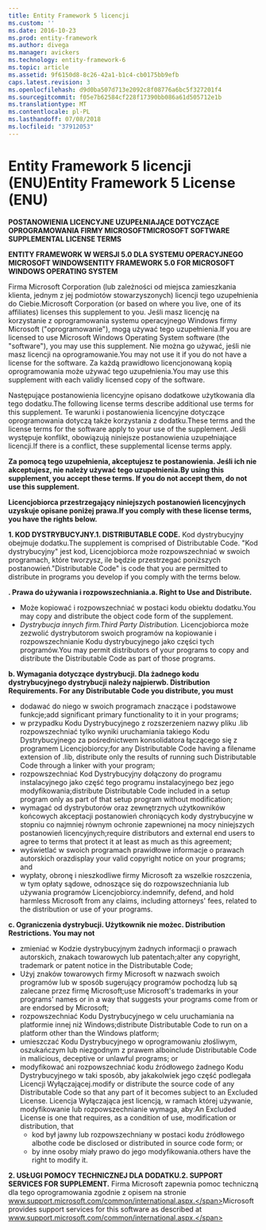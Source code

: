 ```yaml
---
title: Entity Framework 5 licencji
ms.custom: ''
ms.date: 2016-10-23
ms.prod: entity-framework
ms.author: divega
ms.manager: avickers
ms.technology: entity-framework-6
ms.topic: article
ms.assetid: 9f6150d8-8c26-42a1-b1c4-cb0175bb9efb
caps.latest.revision: 3
ms.openlocfilehash: d9d0ba507d713e2092c8f08776a6bc5f327201f4
ms.sourcegitcommit: f05e7b62584cf228f17390bb086a61d505712e1b
ms.translationtype: MT
ms.contentlocale: pl-PL
ms.lasthandoff: 07/08/2018
ms.locfileid: "37912053"
---
```

# <a name="entity-framework-5-license-enu"></a><span data-ttu-id="65375-102">Entity Framework 5 licencji (ENU)</span><span class="sxs-lookup"><span data-stu-id="65375-102">Entity Framework 5 License (ENU)</span></span>
<span data-ttu-id="65375-103">**POSTANOWIENIA LICENCYJNE UZUPEŁNIAJĄCE DOTYCZĄCE OPROGRAMOWANIA FIRMY MICROSOFT**</span><span class="sxs-lookup"><span data-stu-id="65375-103">**MICROSOFT SOFTWARE SUPPLEMENTAL LICENSE TERMS**</span></span>

<span data-ttu-id="65375-104">**ENTITY FRAMEWORK W WERSJI 5.0 DLA SYSTEMU OPERACYJNEGO MICROSOFT WINDOWS**</span><span class="sxs-lookup"><span data-stu-id="65375-104">**ENTITY FRAMEWORK 5.0 FOR MICROSOFT WINDOWS OPERATING SYSTEM**</span></span>

<span data-ttu-id="65375-105">Firma Microsoft Corporation (lub zależności od miejsca zamieszkania klienta, jednym z jej podmiotów stowarzyszonych) licencji tego uzupełnienia do Ciebie.</span><span class="sxs-lookup"><span data-stu-id="65375-105">Microsoft Corporation (or based on where you live, one of its affiliates) licenses this supplement to you.</span></span> <span data-ttu-id="65375-106">Jeśli masz licencję na korzystanie z oprogramowania systemu operacyjnego Windows firmy Microsoft ("oprogramowanie"), mogą używać tego uzupełnienia.</span><span class="sxs-lookup"><span data-stu-id="65375-106">If you are licensed to use Microsoft Windows Operating System software (the "software"), you may use this supplement.</span></span> <span data-ttu-id="65375-107">Nie można go używać, jeśli nie masz licencji na oprogramowanie.</span><span class="sxs-lookup"><span data-stu-id="65375-107">You may not use it if you do not have a license for the software.</span></span> <span data-ttu-id="65375-108">Za każdą prawidłowo licencjonowaną kopią oprogramowania może używać tego uzupełnienia.</span><span class="sxs-lookup"><span data-stu-id="65375-108">You may use this supplement with each validly licensed copy of the software.</span></span>

<span data-ttu-id="65375-109">Następujące postanowienia licencyjne opisano dodatkowe użytkowania dla tego dodatku.</span><span class="sxs-lookup"><span data-stu-id="65375-109">The following license terms describe additional use terms for this supplement.</span></span> <span data-ttu-id="65375-110">Te warunki i postanowienia licencyjne dotyczące oprogramowania dotyczą także korzystania z dodatku.</span><span class="sxs-lookup"><span data-stu-id="65375-110">These terms and the license terms for the software apply to your use of the supplement.</span></span> <span data-ttu-id="65375-111">Jeśli występuje konflikt, obowiązują niniejsze postanowienia uzupełniające licencji.</span><span class="sxs-lookup"><span data-stu-id="65375-111">If there is a conflict, these supplemental license terms apply.</span></span>

<span data-ttu-id="65375-112">**Za pomocą tego uzupełnienia, akceptujesz te postanowienia. Jeśli ich nie akceptujesz, nie należy używać tego uzupełnienia.**</span><span class="sxs-lookup"><span data-stu-id="65375-112">**By using this supplement, you accept these terms. If you do not accept them, do not use this supplement.**</span></span>

<span data-ttu-id="65375-113">**Licencjobiorca przestrzegający niniejszych postanowień licencyjnych uzyskuje opisane poniżej prawa.**</span><span class="sxs-lookup"><span data-stu-id="65375-113">**If you comply with these license terms, you have the rights below.**</span></span>

<span data-ttu-id="65375-114">**1. KOD DYSTRYBUCYJNY.**</span><span class="sxs-lookup"><span data-stu-id="65375-114">**1. DISTRIBUTABLE CODE.**</span></span> <span data-ttu-id="65375-115">Kod dystrybucyjny obejmuje dodatku.</span><span class="sxs-lookup"><span data-stu-id="65375-115">The supplement is comprised of Distributable Code.</span></span> <span data-ttu-id="65375-116">"Kod dystrybucyjny" jest kod, Licencjobiorca może rozpowszechniać w swoich programach, które tworzysz, ile będzie przestrzegać poniższych postanowień.</span><span class="sxs-lookup"><span data-stu-id="65375-116">"Distributable Code" is code that you are permitted to distribute in programs you develop if you comply with the terms below.</span></span>

<span data-ttu-id="65375-117">**. Prawa do używania i rozpowszechniania.**</span><span class="sxs-lookup"><span data-stu-id="65375-117">**a. Right to Use and Distribute.**</span></span>

-   <span data-ttu-id="65375-118">Może kopiować i rozpowszechniać w postaci kodu obiektu dodatku.</span><span class="sxs-lookup"><span data-stu-id="65375-118">You may copy and distribute the object code form of the supplement.</span></span>
-   <span data-ttu-id="65375-119">*Dystrybucja innych firm.*</span><span class="sxs-lookup"><span data-stu-id="65375-119">*Third Party Distribution.*</span></span> <span data-ttu-id="65375-120">Licencjobiorca może zezwolić dystrybutorom swoich programów na kopiowanie i rozpowszechnianie Kodu dystrybucyjnego jako części tych programów.</span><span class="sxs-lookup"><span data-stu-id="65375-120">You may permit distributors of your programs to copy and distribute the Distributable Code as part of those programs.</span></span>

<span data-ttu-id="65375-121">**b. Wymagania dotyczące dystrybucji. Dla żadnego kodu dystrybucyjnego dystrybucji należy najpierw**</span><span class="sxs-lookup"><span data-stu-id="65375-121">**b. Distribution Requirements. For any Distributable Code you distribute, you must**</span></span>

-   <span data-ttu-id="65375-122">dodawać do niego w swoich programach znaczące i podstawowe funkcje;</span><span class="sxs-lookup"><span data-stu-id="65375-122">add significant primary functionality to it in your programs;</span></span>
-   <span data-ttu-id="65375-123">w przypadku Kodu Dystrybucyjnego z rozszerzeniem nazwy pliku .lib rozpowszechniać tylko wyniki uruchamiania takiego Kodu Dystrybucyjnego za pośrednictwem konsolidatora łączącego się z programem Licencjobiorcy;</span><span class="sxs-lookup"><span data-stu-id="65375-123">for any Distributable Code having a filename extension of .lib, distribute only the results of running such Distributable Code through a linker with your program;</span></span>
-   <span data-ttu-id="65375-124">rozpowszechniać Kod Dystrybucyjny dołączony do programu instalacyjnego jako część tego programu instalacyjnego bez jego modyfikowania;</span><span class="sxs-lookup"><span data-stu-id="65375-124">distribute Distributable Code included in a setup program only as part of that setup program without modification;</span></span>
-   <span data-ttu-id="65375-125">wymagać od dystrybutorów oraz zewnętrznych użytkowników końcowych akceptacji postanowień chroniących kody dystrybucyjne w stopniu co najmniej równym ochronie zapewnionej na mocy niniejszych postanowień licencyjnych;</span><span class="sxs-lookup"><span data-stu-id="65375-125">require distributors and external end users to agree to terms that protect it at least as much as this agreement;</span></span>
-   <span data-ttu-id="65375-126">wyświetlać w swoich programach prawidłowe informacje o prawach autorskich oraz</span><span class="sxs-lookup"><span data-stu-id="65375-126">display your valid copyright notice on your programs; and</span></span>
-   <span data-ttu-id="65375-127">wypłaty, obronę i nieszkodliwe firmy Microsoft za wszelkie roszczenia, w tym opłaty sądowe, odnoszące się do rozpowszechniania lub używania programów Licencjobiorcy.</span><span class="sxs-lookup"><span data-stu-id="65375-127">indemnify, defend, and hold harmless Microsoft from any claims, including attorneys' fees, related to the distribution or use of your programs.</span></span>

<span data-ttu-id="65375-128">**c. Ograniczenia dystrybucji. Użytkownik nie może**</span><span class="sxs-lookup"><span data-stu-id="65375-128">**c. Distribution Restrictions. You may not**</span></span>

-   <span data-ttu-id="65375-129">zmieniać w Kodzie dystrybucyjnym żadnych informacji o prawach autorskich, znakach towarowych lub patentach;</span><span class="sxs-lookup"><span data-stu-id="65375-129">alter any copyright, trademark or patent notice in the Distributable Code;</span></span>
-   <span data-ttu-id="65375-130">Użyj znaków towarowych firmy Microsoft w nazwach swoich programów lub w sposób sugerujący programów pochodzą lub są zalecane przez firmę Microsoft;</span><span class="sxs-lookup"><span data-stu-id="65375-130">use Microsoft's trademarks in your programs' names or in a way that suggests your programs come from or are endorsed by Microsoft;</span></span>
-   <span data-ttu-id="65375-131">rozpowszechniać Kodu Dystrybucyjnego w celu uruchamiania na platformie innej niż Windows;</span><span class="sxs-lookup"><span data-stu-id="65375-131">distribute Distributable Code to run on a platform other than the Windows platform;</span></span>
-   <span data-ttu-id="65375-132">umieszczać Kodu Dystrybucyjnego w oprogramowaniu złośliwym, oszukańczym lub niezgodnym z prawem albo</span><span class="sxs-lookup"><span data-stu-id="65375-132">include Distributable Code in malicious, deceptive or unlawful programs; or</span></span>
-   <span data-ttu-id="65375-133">modyfikować ani rozpowszechniać kodu źródłowego żadnego Kodu Dystrybucyjnego w taki sposób, aby jakakolwiek jego część podlegała Licencji Wyłączającej.</span><span class="sxs-lookup"><span data-stu-id="65375-133">modify or distribute the source code of any Distributable Code so that any part of it becomes subject to an Excluded License.</span></span> <span data-ttu-id="65375-134">Licencja Wyłączająca jest licencją, w ramach której używanie, modyfikowanie lub rozpowszechnianie wymaga, aby:</span><span class="sxs-lookup"><span data-stu-id="65375-134">An Excluded License is one that requires, as a condition of use, modification or distribution, that</span></span>
    -   <span data-ttu-id="65375-135">kod był jawny lub rozpowszechniany w postaci kodu źródłowego albo</span><span class="sxs-lookup"><span data-stu-id="65375-135">the code be disclosed or distributed in source code form; or</span></span>
    -   <span data-ttu-id="65375-136">by inne osoby miały prawo do jego modyfikowania.</span><span class="sxs-lookup"><span data-stu-id="65375-136">others have the right to modify it.</span></span>

<span data-ttu-id="65375-137">**2. USŁUGI POMOCY TECHNICZNEJ DLA DODATKU.**</span><span class="sxs-lookup"><span data-stu-id="65375-137">**2. SUPPORT SERVICES FOR SUPPLEMENT.**</span></span> <span data-ttu-id="65375-138">Firma Microsoft zapewnia pomoc techniczną dla tego oprogramowania zgodnie z opisem na stronie www.support.microsoft.com/common/international.aspx.</span><span class="sxs-lookup"><span data-stu-id="65375-138">Microsoft provides support services for this software as described at www.support.microsoft.com/common/international.aspx.</span></span>
